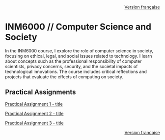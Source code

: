 <p align="right">
  <a href="./README.md">Version française</a>
</p>

# INM6000 // Computer Science and Society

In the INM6000 course, I explore the role of computer science in society, focusing on ethical, legal, and social issues related to technology. I learn about concepts such as the professional responsibility of computer scientists, privacy concerns, security, and the societal impacts of technological innovations. The course includes critical reflections and projects that evaluate the effects of computing on society.

## Practical Assignments
[Practical Assignment 1 - title](URL "optional title")

[Practical Assignment 2 - title](URL "optional title")

[Practical Assignment 3 - title](URL "optional title")

<p align="right">
  <a href="./README.md">Version française</a>
</p>